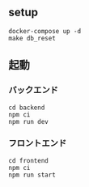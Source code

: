 ## setup

```shell
docker-compose up -d
make db_reset
```

## 起動

### バックエンド

```shell
cd backend
npm ci
npm run dev
```

### フロントエンド
```shell
cd frontend
npm ci
npm run start
```
